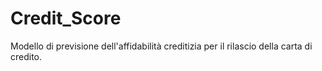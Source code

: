 # Credit_Score

Modello di previsione dell'affidabilità creditizia per il rilascio della carta di credito.
